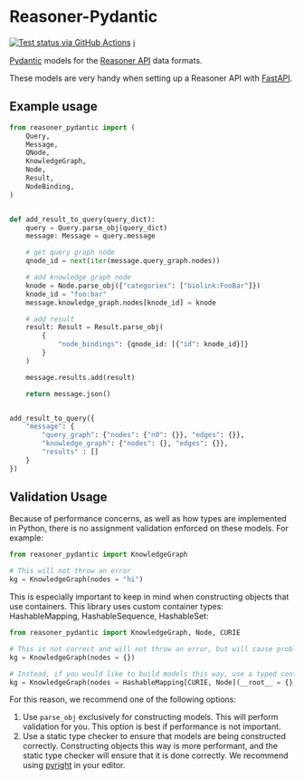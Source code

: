 # Reasoner-Pydantic

[![Test status via GitHub Actions](https://github.com/TranslatorSRI/reasoner-pydantic/workflows/test/badge.svg)](https://github.com/TranslatorSRI/reasoner-pydantic/actions?query=workflow%3Atest) [ℹ️](tests/README.md)

[Pydantic](https://pydantic-docs.helpmanual.io/) models for the [Reasoner API](https://github.com/NCATS-Tangerine/NCATS-ReasonerStdAPI) data formats.

These models are very handy when setting up a Reasoner API with [FastAPI](https://fastapi.tiangolo.com/).

## Example usage

```python
from reasoner_pydantic import (
    Query,
    Message,
    QNode,
    KnowledgeGraph,
    Node,
    Result,
    NodeBinding,
)


def add_result_to_query(query_dict):
    query = Query.parse_obj(query_dict)
    message: Message = query.message

    # get query graph node
    qnode_id = next(iter(message.query_graph.nodes))

    # add knowledge graph node
    knode = Node.parse_obj({"categories": ["biolink:FooBar"]})
    knode_id = "foo:bar"
    message.knowledge_graph.nodes[knode_id] = knode

    # add result
    result: Result = Result.parse_obj(
        {
            "node_bindings": {qnode_id: [{"id": knode_id}]}
        }
    )

    message.results.add(result)

    return message.json()


add_result_to_query({
    "message": {
        "query_graph": {"nodes": {"n0": {}}, "edges": {}},
        "knowledge_graph": {"nodes": {}, "edges": {}},
        "results" : []
    }
})
```

## Validation Usage

Because of performance concerns, as well as how types are implemented in Python, there is no assignment validation enforced on these models.
For example:

```python
from reasoner_pydantic import KnowledgeGraph

# This will not throw an error
kg = KnowledgeGraph(nodes = "hi")
```

This is especially important to keep in mind when constructing objects that use containers.
This library uses custom container types: HashableMapping, HashableSequence, HashableSet:

```python
from reasoner_pydantic import KnowledgeGraph, Node, CURIE

# This is not correct and will not throw an error, but will cause problems later
kg = KnowledgeGraph(nodes = {})

# Instead, if you would like to build models this way, use a typed container constructor
kg = KnowledgeGraph(nodes = HashableMapping[CURIE, Node](__root__ = {}))
```

For this reason, we recommend one of the following options:

1. Use `parse_obj` exclusively for constructing models. This will perform validation for you. This option is best if performance is not important.
2. Use a static type checker to ensure that models are being constructed correctly. Constructing objects this way is more performant, and the static type checker will ensure that it is done correctly. We recommend using [pyright](https://github.com/microsoft/pyright) in your editor.
